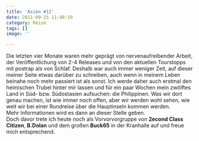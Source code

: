 ```yaml
---
title: 'Asien #12'
date: 2011-09-25 11:48:19
category: Reise
tags: []
image: ''

---
```


Die letzten vier Monate waren mehr geprägt von nervenaufreibender Arbeit, der Veröffentlichung von 2-4 Releases und von den aktuellen Tourstopps mit postrap als von Schlaf. Deshalb war auch immer weniger Zeit, auf dieser meiner Seite etwas darüber zu schreiben, auch wenn in meinem Leben beinahe noch mehr passiert ist als sonst. Ich werde daher auch erstmal den heimischen Trubel hinter mir lassen und für ein paar Wochen mein zwölftes Land in Süd- bzw. Südostasien aufsuchen: die Philippinen. Was wir dort genau machen, ist wie immer noch offen, aber wir werden wohl sehen, wie weit wir bei einer Rundreise über die Hauptinseln kommen werden.  
Mehr Informationen wird es dann an dieser Stelle geben.  
Doch davor trete ich heute noch als Vorvorvorgruppe von **2econd Class Citizen**, **B.Dolan** und dem großen **Buck65** in der Kranhalle auf und freue mich entsprechend.
